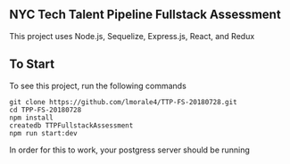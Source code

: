 ## NYC Tech Talent Pipeline Fullstack Assessment

This project uses Node.js, Sequelize, Express.js, React, and Redux

## To Start

To see this project, run the following commands

```
git clone https://github.com/lmorale4/TTP-FS-20180728.git
cd TPP-FS-20180728
npm install
createdb TTPFullstackAssessment
npm run start:dev
```

In order for this to work, your postgress server should be running
